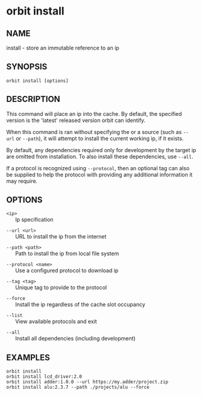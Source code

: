 # __orbit install__

## __NAME__

install - store an immutable reference to an ip

## __SYNOPSIS__

```
orbit install [options]
```

## __DESCRIPTION__

This command will place an ip into the cache. By default, the specified version
is the 'latest' released version orbit can identify.

When this command is ran without specifying the <ip> or a source (such as
`--url` or `--path`), it will attempt to install the current working ip, if it
exists.

By default, any dependencies required only for development by the target ip are
omitted from installation. To also install these dependencies, use `--all`.

If a protocol is recognized using `--protocol`, then an optional tag can also 
be supplied to help the protocol with providing any additional information it
may require.

## __OPTIONS__

`<ip>`  
      Ip specification

`--url <url>`  
      URL to install the ip from the internet

`--path <path>`  
      Path to install the ip from local file system

`--protocol <name>`  
      Use a configured protocol to download ip

`--tag <tag>`  
      Unique tag to provide to the protocol

`--force`  
      Install the ip regardless of the cache slot occupancy

`--list`  
      View available protocols and exit

`--all`  
      Install all dependencies (including development)

## __EXAMPLES__

```
orbit install
orbit install lcd_driver:2.0
orbit install adder:1.0.0 --url https://my.adder/project.zip
orbit install alu:2.3.7 --path ./projects/alu --force
```

